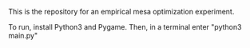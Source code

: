This is the repository for an empirical mesa optimization experiment.

To run, install Python3 and Pygame. Then, in a terminal enter "python3 main.py"
